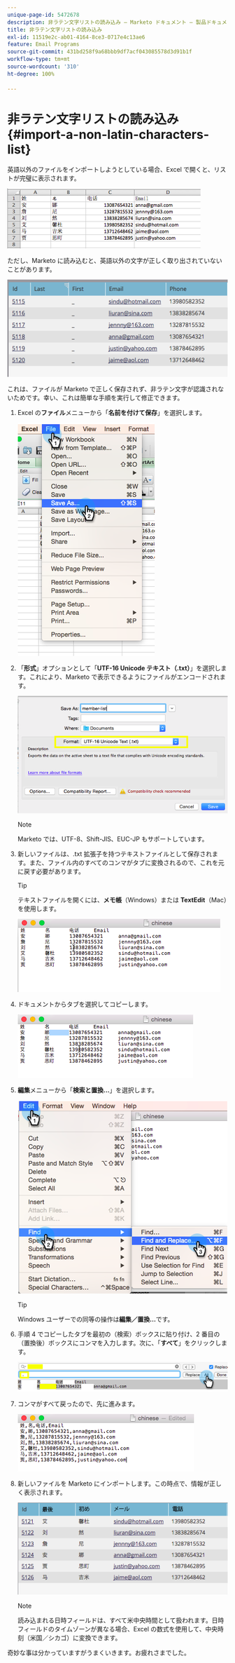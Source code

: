 ```yaml
---
unique-page-id: 5472678
description: 非ラテン文字リストの読み込み — Marketo ドキュメント — 製品ドキュメント
title: 非ラテン文字リストの読み込み
exl-id: 11519e2c-ab01-4164-8ce3-0717e4c13ae6
feature: Email Programs
source-git-commit: 431bd258f9a68bbb9df7acf043085578d3d91b1f
workflow-type: tm+mt
source-wordcount: '310'
ht-degree: 100%

---
```


# 非ラテン文字リストの読み込み {#import-a-non-latin-characters-list}

英語以外のファイルをインポートしようとしている場合、Excel で開くと、リストが完璧に表示されます。

![](assets/image2015-2-10-9-3a34-3a57.png)

ただし、Marketo に読み込むと、英語以外の文字が正しく取り出されていないことがあります。

![](assets/image2015-2-10-9-3a35-3a49.png)

これは、ファイルが Marketo で正しく保存されず、非ラテン文字が認識されないためです。幸い、これは簡単な手順を実行して修正できます。

1. Excel の&#x200B;**ファイル**&#x200B;メニューから「**名前を付けて保存**」を選択します。

   ![](assets/image2015-2-10-9-3a46-3a44.png)

1. 「**形式**」オプションとして「**UTF-16 Unicode テキスト（.txt）**」を選択します。これにより、Marketo で表示できるようにファイルがエンコードされます。

   ![](assets/image2015-2-10-9-3a48-3a7.png)

   >[!NOTE]
   >
   >Marketo では、UTF-8、Shift-JIS、EUC-JP もサポートしています。

1. 新しいファイルは、.txt 拡張子を持つテキストファイルとして保存されます。また、ファイル内のすべてのコンマがタブに変換されるので、これを元に戻す必要があります。

   >[!TIP]
   >
   >テキストファイルを開くには、**メモ帳**（Windows）または **TextEdit**（Mac）を使用します。

   ![](assets/image2015-2-10-9-3a51-3a41.png)

1. ドキュメントからタブを選択してコピーします。

   ![](assets/image2015-2-10-9-3a55-3a53.png)

1. **編集**&#x200B;メニューから「**検索と置換…**」を選択します。

   ![](assets/image2015-2-10-9-3a59-3a8.png)

   >[!TIP]
   >
   >Windows ユーザーでの同等の操作は&#x200B;**編集／置換…**&#x200B;です。

1. 手順 4 でコピーしたタブを最初の（検索）ボックスに貼り付け、2 番目の（置換後）ボックスにコンマを入力します。次に、「**すべて**」をクリックします。

   ![](assets/image2015-2-10-10-3a8-3a53.png)

1. コンマがすべて戻ったので、先に進みます。

   ![](assets/image2015-2-10-10-3a14-3a45.png)

1. 新しいファイルを Marketo にインポートします。この時点で、情報が正しく表示されます。

   ![](assets/image2015-2-10-10-3a16-3a9.png)

   >[!NOTE]
   >
   >読み込まれる日時フィールドは、すべて米中央時間として扱われます。日時フィールドのタイムゾーンが異なる場合、Excel の数式を使用して、中央時刻（米国／シカゴ）に変換できます。

奇妙な事は分かっていますがうまくいきます。お疲れさまでした。

